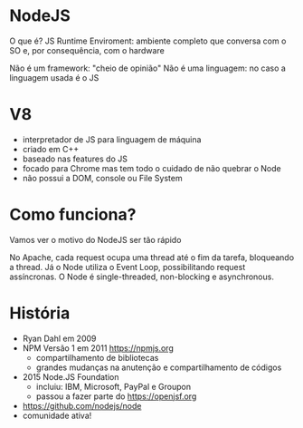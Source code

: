 # NodeJS

O que é?
  JS Runtime Enviroment: ambiente completo que conversa com o SO e, por consequência, com o hardware

Não é um framework: "cheio de opinião"
Não é uma linguagem: no caso a linguagem usada é o JS

# V8

* interpretador de JS para linguagem de máquina
* criado em C++
* baseado nas features do JS
* focado para Chrome mas tem todo o cuidado de não quebrar o Node
* não possui a DOM, console ou File System

# Como funciona?
Vamos ver o motivo do NodeJS ser tão rápido

No Apache, cada request ocupa uma thread até o fim da tarefa, bloqueando a thread. Já o Node utiliza o Event Loop, possibilitando request assíncronas. O Node é single-threaded, non-blocking e asynchronous.

# História

* Ryan Dahl em 2009
* NPM Versão 1 em 2011 https://npmjs.org
  * compartilhamento de bibliotecas
  * grandes mudanças na anutenção e compartilhamento de códigos
* 2015 Node.JS Foundation
  * incluiu: IBM, Microsoft, PayPal e Groupon
  * passou a fazer parte do https://openjsf.org
* https://github.com/nodejs/node
* comunidade ativa!